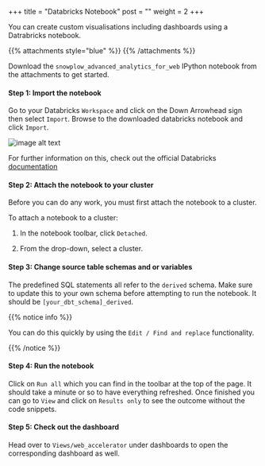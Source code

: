 +++
title = "Databricks Notebook"
post = ""
weight = 2
+++

You can create custom visualisations including dashboards using a Datrabricks notebook.

{{% attachments style="blue" %}}
{{% /attachments %}}

Download the `snowplow_advanced_analytics_for_web` IPython notebook from the attachments to get started.

#### **Step 1:** Import the notebook
Go to your Databricks `Workspace` and click on the Down Arrowhead sign then select `Import`.
Browse to the downloaded databricks notebook and click `Import`.

![image alt text](https://docs.databricks.com/_images/import-notebook.png)

For further information on this, check out the official Databricks [documentation](https://docs.databricks.com/notebooks/notebooks-manage.html)

#### **Step 2:** Attach the notebook to your cluster
Before you can do any work, you must first attach the notebook to a cluster.

To attach a notebook to a cluster:

1. In the notebook toolbar, click `Detached`.

2. From the drop-down, select a cluster.

#### **Step 3:** Change source table schemas and or variables
The predefined SQL statements all refer to the `derived` schema. Make sure to update this to your own schema before attempting to run the notebook. It should be `[your_dbt_schema]_derived`.

{{% notice info %}}

You can do this quickly by using the `Edit / Find and replace` functionality.

{{% /notice %}}

#### **Step 4:** Run the notebook
Click on `Run all` which you can find in the toolbar at the top of the page. It should take a minute or so to have everything refreshed. Once finished you can go to `View` and click on `Results only` to see the outcome without the code snippets.

#### **Step 5:** Check out the dashboard
Head over to `Views/web_accelerator` under dashboards to open the corresponding dashboard as well.
